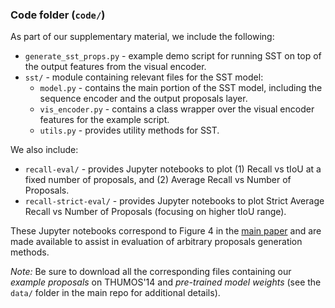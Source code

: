 ### Code folder (`code/`)

As part of our supplementary material, we include the following:
* `generate_sst_props.py` - example demo script for running SST on top of the output features from the visual encoder.
* `sst/` - module containing relevant files for the SST model:
  * `model.py` - contains the main portion of the SST model, including the sequence encoder and the output proposals layer.
  * `vis_encoder.py` - contains a class wrapper over the visual encoder features for the example script.
  * `utils.py` - provides utility methods for SST.

We also include:
* `recall-eval/` - provides Jupyter notebooks to plot (1) Recall vs tIoU at a fixed number of proposals, and (2) Average Recall vs Number of Proposals.
* `recall-strict-eval/` - provides Jupyter notebooks to plot Strict Average Recall vs Number of Proposals (focusing on higher tIoU range).

These Jupyter notebooks correspond to Figure 4 in the [main paper](http://vision.stanford.edu/pdf/buch2017cvpr.pdf) and are made available to assist in evaluation of arbitrary proposals generation methods.

*Note:* Be sure to download all the corresponding files containing our *example proposals* on THUMOS'14 and *pre-trained model weights* (see the `data/` folder in the main repo for additional details).
